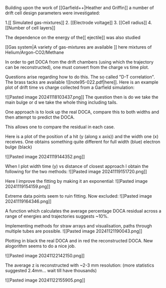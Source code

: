 Building upon the work of [[Garfield++|Heather and Griffin]] a number of drift cell design parameters were investigated:

1.[[ Simulated gas-mixtures]]
2. [[Electrode voltage]]
3. [[Cell radius]]
4. [[Number of cell layers]]

The dependence on the energy of the[[ ejectile]] was also studied

[[Gas system|A variety of gas-mixtures are available ]] here mixtures of Helium/Argon-CO2/Methane

In order to get DOCA from the drift chambers (using which the trajectory can be reconstructed), one must convert from the charge vs time plot.

Questions arise regarding how to do this. The so called "D-T correlation". The brass tacks are available ![[note95-022.pdf|here]].
Here is an example plot of drift time vs charge collected from a Garfield simulation:

![[Pasted image 20241118103437.png]]
The question then is do we take the main bulge or d we take the whole thing including tails.

One approach is to look up the real DOCA, compare this to both widths and then attempt to predict the DOCA. 

This allows one to compare the residual in each case.

Here is a plot of the position of a hit (y (along x axis)) and the width one (x) receives. One obtains something quite different for full width (blue) electron bulge (black)

![[Pasted image 20241119144352.png]]


When I plot width time (y) vs distance of closest approach I obtain the following for the two methods:
![[Pasted image 20241119151720.png]]

Here I improve the fitting by making it an exponential: ![[Pasted image 20241119154159.png]]

Extreme data points seem to ruin fitting. Now excluded:
![[Pasted image 20241119164346.png]]

A function which calculates the average percentage DOCA residual across a range of energies and trajectories suggests ~10%.

Implementing methods for straw arrays and visualisation, paths through multiple tubes are possible.
![[Pasted image 20241121190043.png]]

Plotting in black the real DOCA and in red the reconstructed DOCA. New alogorithm seems to do a nice job.

![[Pasted image 20241122142150.png]]


The average z is reconstructed with ~2-3 mm resolution:  (more statistics suggested 2.4mm... wait till have thousands) 

![[Pasted image 20241122155905.png]]